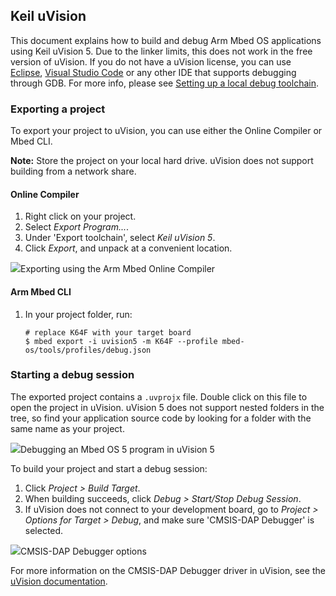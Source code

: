 ## Keil uVision

This document explains how to build and debug Arm Mbed OS applications using Keil uVision 5. Due to the linker limits, this does not work in the free version of uVision. If you do not have a uVision license, you can use [Eclipse](/docs/v5.8/tutorials/eclipse.html), [Visual Studio Code](/docs/v5.8/tutorials/visual-studio-code.html) or any other IDE that supports debugging through GDB. For more info, please see [Setting up a local debug toolchain](/docs/v5.8/tools/setting-up-a-local-debug-toolchain.html).

### Exporting a project

To export your project to uVision, you can use either the Online Compiler or Mbed CLI.

<span class="notes">**Note:** Store the project on your local hard drive. uVision does not support building from a network share.</span>

#### Online Compiler

1. Right click on your project.
1. Select *Export Program...*.
1. Under 'Export toolchain', select *Keil uVision 5*.
1. Click *Export*, and unpack at a convenient location.

<span class="images">![](https://s3-us-west-2.amazonaws.com/mbed-os-docs-images/uvision1.png)<span>Exporting using the Arm Mbed Online Compiler</span></span>

#### Arm Mbed CLI

1. In your project folder, run:

    ```
    # replace K64F with your target board
    $ mbed export -i uvision5 -m K64F --profile mbed-os/tools/profiles/debug.json
    ```

### Starting a debug session

The exported project contains a `.uvprojx` file. Double click on this file to open the project in uVision. uVision 5 does not support nested folders in the tree, so find your application source code by looking for a folder with the same name as your project.

<span class="images">![](https://s3-us-west-2.amazonaws.com/mbed-os-docs-images/uvision2.png)<span>Debugging an Mbed OS 5 program in uVision 5</span></span>

To build your project and start a debug session:

1. Click *Project > Build Target*.
1. When building succeeds, click *Debug > Start/Stop Debug Session*.
1. If uVision does not connect to your development board, go to *Project > Options for Target > Debug*, and make sure 'CMSIS-DAP Debugger' is selected.

<span class="images">![](https://s3-us-west-2.amazonaws.com/mbed-os-docs-images/uvision3.png)<span>CMSIS-DAP Debugger options</span></span>

For more information on the CMSIS-DAP Debugger driver in uVision, see the [uVision documentation](http://www.keil.com/support/man/docs/dapdebug/dapdebug_drv_cfg.htm).
